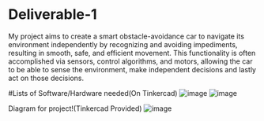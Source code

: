 # Deliverable-1
My project aims to create a smart obstacle-avoidance car to navigate its environment independently by recognizing and avoiding impediments, resulting in smooth, safe, and efficient movement. This functionality is often accomplished via sensors, control algorithms, and motors, allowing the car to be able to sense the environment, make independent decisions and lastly act on those decisions.

#Lists of Software/Hardware needed(On Tinkercad)
![image](https://github.com/user-attachments/assets/65988998-ae03-4795-9c60-3986471a95ac)
![image](https://github.com/user-attachments/assets/e314e738-1e40-439d-9abf-4af8e055762b)

Diagram for project!(Tinkercad Provided)
![image](https://github.com/user-attachments/assets/9cdd7a1d-9b47-46b2-9bc1-b6867248fdcd)



